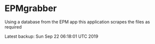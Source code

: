 # EPMgrabber
Using a database from the EPM app this application scrapes the files as required


Latest backup: Sun Sep 22 06:18:01 UTC 2019
